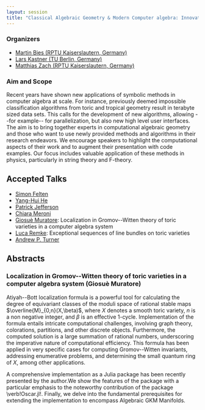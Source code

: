 ```yaml
---
layout: session
title: "Classical Algebraic Geometry & Modern Computer algebra: Innovative Software Design and its Applications"
---
```

### Organizers
   * [Martin Bies (RPTU Kaiserslautern, Germany)](https://martinbies.github.io/)<br/>
   * [Lars Kastner (TU Berlin, Germany)](https://lkastner.github.io/)<br/>
   * [Matthias Zach (RPTU Kaiserslautern, Germany)](https://github.com/HechtiDerLachs)<br/>

### Aim and Scope

Recent years have shown new applications of symbolic methods in computer algebra at scale. For instance, previously deemed impossible classification algorithms from toric and tropical geometry result in terabyte sized data sets. This calls for the development of new algorithms, allowing --for example-- for parallelization, but also new high level user interfaces. The aim is to bring together experts in computational algebraic geometry and those who want to use newly provided methods and algorithms in their research endeavors. We encourage speakers to highlight the computational aspects of their work and to augment their presentation with code examples. Our focus includes valuable application of these methods in physics, particularly in string theory and F-theory.

## Accepted Talks

   * [Simon Felten](simon-felten.github.io)
   * [Yang-Hui He](https://www.physics.ox.ac.uk/our-people/he)
   * [Patrick Jefferson](https://inspirehep.net/authors/1274984)
   * [Chiara Meroni](https://merochia.wixsite.com/chiara-meroni)
   * [Giosuè Muratore](https://sites.google.com/view/giosue-muratore/home-page): Localization in Gromov--Witten theory of toric varieties in a computer algebra system
   * [Luca Remke](https://www.idsr.uni-stuttgart.de/en/institute/Remke/): Exceptional sequences of line bundles on toric varieties
   * [Andrew P. Turner](https://apturner.net/)

## Abstracts

### Localization in Gromov--Witten theory of toric varieties in a computer algebra system (Giosuè Muratore)

Atiyah--Bott localization formula is a powerful tool for calculating the degree of equivariant classes of the moduli space of rational stable maps $\overline{M}_{0,n}(X,\beta)$, where $X$ denotes a smooth toric variety, $n$ is a non negative integer, and $\beta$ is an effective $1$-cycle. Implementation of the formula entails intricate computational challenges, involving graph theory, colorations, partitions, and other discrete objects. Furthermore, the computed solution is a large summation of rational numbers, underscoring the imperative nature of computational efficiency. This formula has been applied in very specific cases for computing Gromov--Witten invariants, addressing enumerative problems, and determining the small quantum ring of $X$, among other applications. 

A comprehensive implementation as a Julia package has been recently presented by the author.We show the features of the package with a particular emphasis to the noteworthy contribution of the package \verb!Oscar.jl!. Finally, we delve into the fundamental prerequisites for extending the implementation to encompass Algebraic GKM Manifolds.
